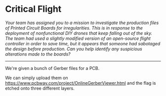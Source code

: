 # Critical Flight

*Your team has assigned you to a mission to investigate the production files of Printed Circuit Boards for irregularities. This is in response to the deployment of nonfunctional DIY drones that keep falling out of the sky. The team had used a slightly modified version of an open-source flight controller in order to save time, but it appears that someone had sabotaged the design before production. Can you help identify any suspicious alterations made to the boards?*
___

We're given a bunch of Gerber files for a PCB.

We can simply upload them on https://www.pcbway.com/project/OnlineGerberViewer.html and the flag is etched onto three different layers.